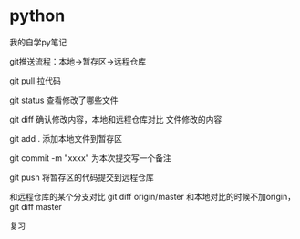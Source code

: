 # python
我的自学py笔记

git推送流程：本地->暂存区->远程仓库


git pull 拉代码

git status 查看修改了哪些文件

git diff 确认修改内容，本地和远程仓库对比 文件修改的内容

git add .  添加本地文件到暂存区

git commit -m "xxxx" 为本次提交写一个备注

git push  将暂存区的代码提交到远程仓库

和远程仓库的某个分支对比 git diff origin/master 
和本地对比的时候不加origin， git diff master

复习